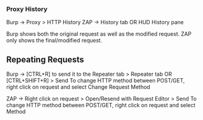 
### Proxy History
Burp -> Proxy > HTTP History
ZAP -> History tab OR HUD History pane

Burp shows both the original request as well as the modified request.
ZAP only shows the final/modified request.

## Repeating Requests
Burp -> [CTRL+R] to send it to the Repeater tab > Repeater tab OR [CTRL+SHIFT+R] > Send
To change HTTP method between POST/GET, right click on request and select Change Request Method

ZAP -> Right click on request > Open/Resend with Request Editor > Send
To change HTTP method between POST/GET, right click on request and select Method
